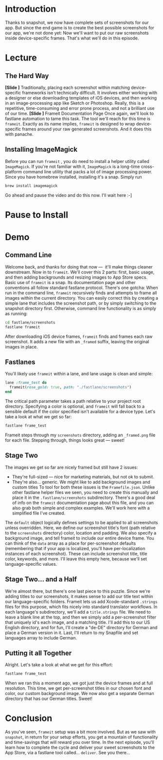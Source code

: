 # Introduction
Thanks to snapshot, we now have complete sets of screenshots for our app. But since the end game is to create the best possible screenshots for our app, we're not done yet: Now we'll want to put our raw screenshots inside device-specific frames. That's what we'll do in this episode.
# Lecture
## The Hard Way
**[Slide ]** 
Traditionally, placing each screenshot within matching device-specific frameworks isn't technically difficult. It involves either working with a designer or else downloading templates of iOS devices, and then working in an image-processing app like Sketch or Photoshop. Really, this is a repetitive, time-consuming and error prone process, and not a brilliant use of our time.
**[Slide ]** Frameit Documentation Page
Once again, we'll look to fastlane automation to tame this task. The tool we'll reach for this time is `frameit`.  Exactly as its name implies, `frameit`    is designed to wrap device-specific frames around your raw generated screenshots. And it does this with panache.
## Installing ImageMagick
Before you can run `frameit` , you do need to install a helper utility called `ImageMagick`. If you're not familiar with it, `ImageMagick` is a long-time cross-platform command line utility that packs a lot of image processing power. Since you have homebrew installed, installing it's a snap. Simply run 
```bash
brew install imagemagick
```
Go ahead and pause the video and do this now.  I'll wait here :-]
# Pause to Install
# Demo
## Command Line
Welcome back, and thanks for doing that now —  it'll make things cleaner downstream. 
Now in to `frameit`. We'll cover this 2 parts: first, basic usage, and then adding backgrounds and resizing images to App Store specs.
Basic use of `frameit` is a snap. Its documentation page  and other conventions all follow standard fastlane protocol. 
There's one gotcha: When run in the command line, `frameit` recursively finds and attempts to frame all images within the current directory. You can easily correct this by creating a simple lane that includes the screenshot path, or by simply switching to the snapshot directory first.
Otherwise, command line functionality is as simply as running:
```bash
cd fastlane/screenshots
fastlane frameit 
```
After downloading iOS device frames, `frameit` finds and frames each raw screenshot. It adds a new file with an `_framed` suffix, leaving the original images in place. 
## Fastlanes
You'll likely use `frameit` within a lane, and lane usage is clean and simple:
```ruby
lane :frame_test do
  frameit(rose_gold: true, path: "./fastlane/screenshots")
end
```
The critical path parameter takes a path relative to your project root directory. Specifying a color is optional, and `frameit` will fall back to a sensible default if the color specified isn't available for a device type.
Let's take a look at what we get so far:
```bash
fastlane frame_test
```
Frameit steps through my `screenshots` directory, adding an `_framed.png` file for each file. Stepping through, things looks great — sweet!
## Stage Two
The images we get so far are nicely framed but still have 2 issues:
- They're full-sized — nice for marketing materials, but not ok to submit.
- They're also… generic. We might like to add background images and custom titles
To tool for both these issues is the `Framefile.json`. Unlike other fastlane helper files we seen, you need to create this manually and place it in the `.fastlane/screenshots` subdirectory. 
There's a good deal of info on the `frameit` documentation page about this file, and you can also grab both simple and complex examples. We'll work here with a simplified file I've created.
<!-- Show in Code -->
The `default` object logically defines settings to be applied to all screenshots unless overridden. Here, we define our screenshot title's font (path relative to the `screenshots` directory) color, location and padding. We also specify a background image, and tell frameit to include our entire device frame.
You can think of the `data` array as a place for per-screenshot defaults (remembering that if your app is localized, you'll have per-localization instances of each screenshot). These can include screenshot title, title color, keywords, and more. I'll leave this empty here, because we'll set language-specific values.
## Stage Two… and a Half
We're almost there, but there's one last piece to this puzzle. Since we're adding titles to our screenshots, it makes sense to add our title text within our language-specific folders. Frameit lets us add Xcode-standard `.strings` files for this purpose, which fits nicely into standard translator workflows.
In each language's subdirectory, we'll add a `title.strings` file. We need to leave a blank line at the top, and then we simply add a per-screenshot filter that uniquely id's each image, and a matching title. I'll add this to our US English directory, and for fun, I'll create a "de-DE" directory for German and place a German version in it.
Last, I'll return to my Snapfile and set languages array to include German.
## Putting it all Together
Alright. Let's take a look at what we get for this effort:
```bash
fastlane frame_test
```
When we ran this a moment ago, we got just the device frames and at full resolution. This time, we get per-screenshot titles in our chosen font and color, our custom background image. We now also get a separate German directory that has our German titles. Sweet!
# Conclusion
As you've seen, `frameit` setup was a bit more involved. But as we saw with `snapshot`, in return for your setup efforts, you get a mountain of functionality and time-savings that will reward you over time.
In the next episode, you'll learn how to complete the cycle and deliver your sweet screenshots to the App Store, via a fastlane tool called… `deliver`. See you there…